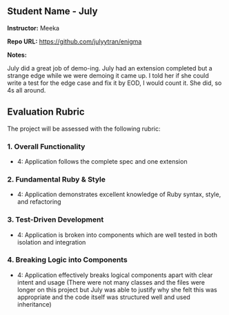 ## Student Name - July

**Instructor:**
Meeka

**Repo URL:**
https://github.com/julyytran/enigma

**Notes:**

July did a great job of demo-ing. July had an extension completed but a strange edge while we were demoing it came up. 
I told her if she could write a test for the edge case and fix it by EOD, I would count it. She did, so 4s all around.


## Evaluation Rubric

The project will be assessed with the following rubric:

### 1. Overall Functionality

* 4: Application follows the complete spec and one extension


### 2. Fundamental Ruby & Style

* 4:  Application demonstrates excellent knowledge of Ruby syntax, style, and refactoring


### 3. Test-Driven Development

* 4: Application is broken into components which are well tested in both isolation and integration


### 4. Breaking Logic into Components

* 4: Application effectively breaks logical components apart with clear intent and usage
(There were not many classes and the files were longer on this project but July was able to justify why she felt this was appropriate and the code itself was structured well and used inheritance)
